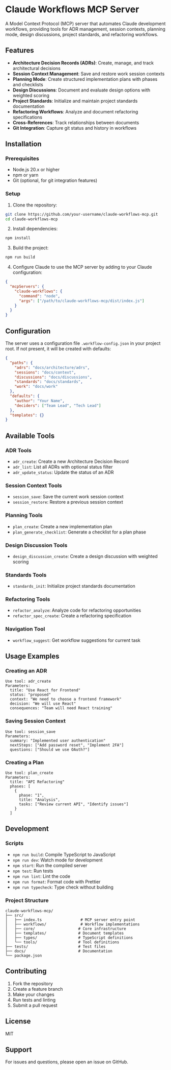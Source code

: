 # Claude Workflows MCP Server

A Model Context Protocol (MCP) server that automates Claude development workflows, providing tools for ADR management, session contexts, planning mode, design discussions, project standards, and refactoring workflows.

## Features

- **Architecture Decision Records (ADRs)**: Create, manage, and track architectural decisions
- **Session Context Management**: Save and restore work session contexts
- **Planning Mode**: Create structured implementation plans with phases and checklists
- **Design Discussions**: Document and evaluate design options with weighted scoring
- **Project Standards**: Initialize and maintain project standards documentation
- **Refactoring Workflows**: Analyze and document refactoring specifications
- **Cross-References**: Track relationships between documents
- **Git Integration**: Capture git status and history in workflows

## Installation

### Prerequisites

- Node.js 20.x or higher
- npm or yarn
- Git (optional, for git integration features)

### Setup

1. Clone the repository:
```bash
git clone https://github.com/your-username/claude-workflows-mcp.git
cd claude-workflows-mcp
```

2. Install dependencies:
```bash
npm install
```

3. Build the project:
```bash
npm run build
```

4. Configure Claude to use the MCP server by adding to your Claude configuration:
```json
{
  "mcpServers": {
    "claude-workflows": {
      "command": "node",
      "args": ["/path/to/claude-workflows-mcp/dist/index.js"]
    }
  }
}
```

## Configuration

The server uses a configuration file `.workflow-config.json` in your project root. If not present, it will be created with defaults:

```json
{
  "paths": {
    "adrs": "docs/architecture/adrs",
    "sessions": "docs/context",
    "discussions": "docs/discussions",
    "standards": "docs/standards",
    "work": "docs/work"
  },
  "defaults": {
    "author": "Your Name",
    "deciders": ["Team Lead", "Tech Lead"]
  },
  "templates": {}
}
```

## Available Tools

### ADR Tools
- `adr_create`: Create a new Architecture Decision Record
- `adr_list`: List all ADRs with optional status filter
- `adr_update_status`: Update the status of an ADR

### Session Context Tools
- `session_save`: Save the current work session context
- `session_restore`: Restore a previous session context

### Planning Tools
- `plan_create`: Create a new implementation plan
- `plan_generate_checklist`: Generate a checklist for a plan phase

### Design Discussion Tools
- `design_discussion_create`: Create a design discussion with weighted scoring

### Standards Tools
- `standards_init`: Initialize project standards documentation

### Refactoring Tools
- `refactor_analyze`: Analyze code for refactoring opportunities
- `refactor_spec_create`: Create a refactoring specification

### Navigation Tool
- `workflow_suggest`: Get workflow suggestions for current task

## Usage Examples

### Creating an ADR
```
Use tool: adr_create
Parameters:
  title: "Use React for Frontend"
  status: "proposed"
  context: "We need to choose a frontend framework"
  decision: "We will use React"
  consequences: "Team will need React training"
```

### Saving Session Context
```
Use tool: session_save
Parameters:
  summary: "Implemented user authentication"
  nextSteps: ["Add password reset", "Implement 2FA"]
  questions: ["Should we use OAuth?"]
```

### Creating a Plan
```
Use tool: plan_create
Parameters:
  title: "API Refactoring"
  phases: [
    {
      phase: "1",
      title: "Analysis",
      tasks: ["Review current API", "Identify issues"]
    }
  ]
```

## Development

### Scripts

- `npm run build`: Compile TypeScript to JavaScript
- `npm run dev`: Watch mode for development
- `npm start`: Run the compiled server
- `npm test`: Run tests
- `npm run lint`: Lint the code
- `npm run format`: Format code with Prettier
- `npm run typecheck`: Type check without building

### Project Structure

```
claude-workflows-mcp/
├── src/
│   ├── index.ts                 # MCP server entry point
│   ├── workflows/               # Workflow implementations
│   ├── core/                   # Core infrastructure
│   ├── templates/              # Document templates
│   ├── types/                  # TypeScript definitions
│   └── tools/                  # Tool definitions
├── tests/                      # Test files
├── docs/                       # Documentation
└── package.json
```

## Contributing

1. Fork the repository
2. Create a feature branch
3. Make your changes
4. Run tests and linting
5. Submit a pull request

## License

MIT

## Support

For issues and questions, please open an issue on GitHub.